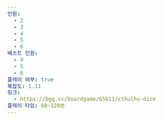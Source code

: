 ```yaml
---
인원:
  - 2
  - 3
  - 4
  - 5
  - 6
베스트 인원:
  - 4
  - 5
  - 6
플레이 여부: true
복잡도: 1.11
링크:
  - https://bgg.cc/boardgame/65611/cthulhu-dice
플레이 타임: 60~120분
---
```

